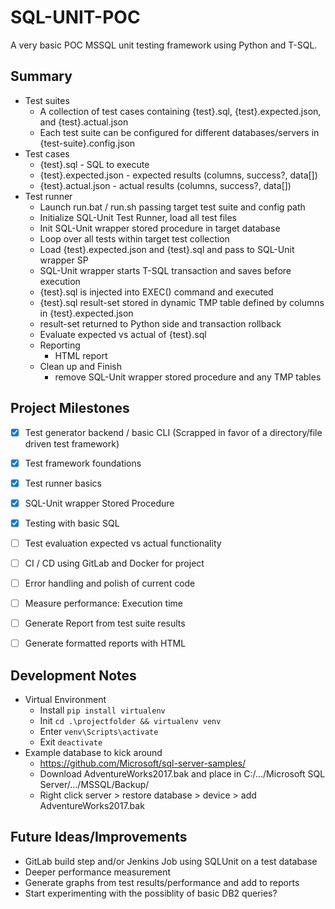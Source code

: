 # SQL-UNIT-POC

A very basic POC MSSQL unit testing framework using Python and T-SQL.


## Summary
* Test suites
   * A collection of test cases containing {test}.sql, {test}.expected.json, and {test}.actual.json
   * Each test suite can be configured for different databases/servers in {test-suite}.config.json
* Test cases
  * {test}.sql - SQL to execute
  * {test}.expected.json - expected results (columns, success?, data[])
  * {test}.actual.json - actual results (columns, success?, data[])
* Test runner
    * Launch run.bat / run.sh passing target test suite and config path
    * Initialize SQL-Unit Test Runner, load all test files
    * Init SQL-Unit wrapper stored procedure in target database
    * Loop over all tests within target test collection
    * Load {test}.expected.json and {test}.sql and pass to SQL-Unit wrapper SP
    * SQL-Unit wrapper starts T-SQL transaction and saves before execution
    * {test}.sql is injected into EXEC() command and executed
    * {test}.sql result-set stored in dynamic TMP table defined by columns in {test}.expected.json
    * result-set returned to Python side and transaction rollback
    * Evaluate expected vs actual of {test}.sql
    * Reporting
      * HTML report
    * Clean up and Finish
      * remove SQL-Unit wrapper stored procedure and any TMP tables


## Project Milestones
- [x] Test generator backend / basic CLI (Scrapped in favor of a directory/file driven test framework)
- [x] Test framework foundations
- [x] Test runner basics
- [x] SQL-Unit wrapper Stored Procedure
- [x] Testing with basic SQL
- [ ] Test evaluation expected vs actual functionality
- [ ] CI / CD using GitLab and Docker for project
- [ ] Error handling and polish of current code
- [ ] Measure performance: Execution time
- [ ] Generate Report from test suite results
- [ ] Generate formatted reports with HTML


## Development Notes
* Virtual Environment
  * Install ```pip install virtualenv```
  * Init ```cd .\projectfolder && virtualenv venv```
  * Enter ```venv\Scripts\activate```
  * Exit ```deactivate```
* Example database to kick around
  * https://github.com/Microsoft/sql-server-samples/
  * Download AdventureWorks2017.bak and place in C:/.../Microsoft SQL Server/.../MSSQL/Backup/
  * Right click server > restore database > device > add AdventureWorks2017.bak


## Future Ideas/Improvements
* GitLab build step and/or Jenkins Job using SQLUnit on a test database
* Deeper performance measurement
* Generate graphs from test results/performance and add to reports
* Start experimenting with the possiblity of basic DB2 queries?